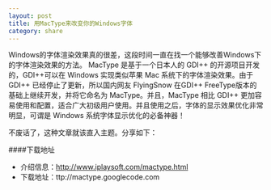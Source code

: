 ```yaml
---
layout: post
title: 用MacType来改变你的Windows字体
category: share
---
```


Windows的字体渲染效果真的很差，这段时间一直在找一个能够改善Windows下的字体渲染效果的方法。
MacType 是基于一个日本人的 GDI++ 的开源项目开发的，GDI++可以在 Windows 实现类似苹果 Mac 系统下的字体渲染效果。由于 GDI++ 已经停止了更新，所以国内网友 FlyingSnow 在GDI++ FreeType版本的基础上继续开发，并将它命名为 MacType。并且，MacType 相比 GDI++ 更加容易使用和配置，适合广大初级用户使用。并且使用之后，字体的显示效果优化非常明显，可谓是 Windows 系统字体显示优化的必备神器！

<!--more-->

不废话了，这种文章就该直入主题。分享如下：

####下载地址
- 介绍信息：http://www.iplaysoft.com/mactype.html
- 下载地址：ttp://mactype.googlecode.com